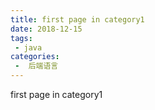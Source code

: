 ```yaml
---
title: first page in category1
date: 2018-12-15
tags:
 - java
categories:
 -  后端语言
---
```


first page in category1
